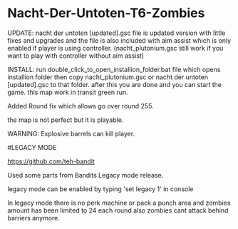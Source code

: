 # Nacht-Der-Untoten-T6-Zombies

UPDATE: nacht der untoten [updated].gsc file is updated version with little fixes and upgrades and the file is also included with aim assist which is only enabled if player is using controller. (nacht_plutonium.gsc still work if you want to play with controller without aim assist)

INSTALL: run double_click_to_open_installion_folder.bat file which opens installion folder then copy nacht_plutonium.gsc or nacht der untoten [updated].gsc to that folder. after this you are done and you can start the game. this map work in transit green run.

Added Round fix which allows go over round 255.

the map is not perfect but it is playable.

WARNING: Explosive barrels can kill player.

#LEGACY MODE

https://github.com/teh-bandit

Used some parts from Bandits Legacy mode release.

legacy mode can be enabled by typing 'set legacy 1' in console

In legacy mode there is no perk machine or pack a punch area and zombies amount has been limited to 24 each round also zombies cant attack behind barriers anymore.
